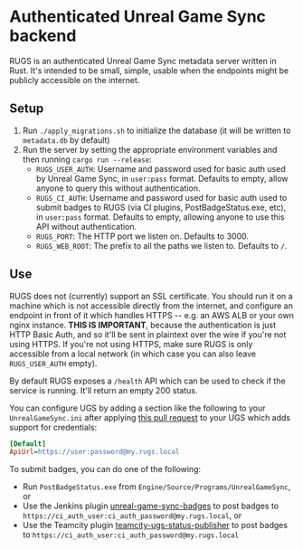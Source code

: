 # Authenticated Unreal Game Sync backend

RUGS is an authenticated Unreal Game Sync metadata server written in Rust. It's
intended to be small, simple, usable when the endpoints might be publicly
accessible on the internet.

## Setup

1. Run `./apply_migrations.sh` to initialize the database (it will be written to
   `metadata.db` by default)
1. Run the server by setting the appropriate environment variables and then running `cargo run --release`:
   - `RUGS_USER_AUTH`: Username and password used for basic auth used by Unreal
     Game Sync, in `user:pass` format. Defaults to empty, allow anyone to query
     this without authentication.
   - `RUGS_CI_AUTH`: Username and password used for basic auth used to submit
     badges to RUGS (via CI plugins, PostBadgeStatus.exe, etc), in `user:pass`
     format. Defaults to empty, allowing anyone to use this API without
     authentication.
   - `RUGS_PORT`: The HTTP port we listen on. Defaults to 3000.
   - `RUGS_WEB_ROOT`: The prefix to all the paths we listen to. Defaults to `/`.

## Use

RUGS does not (currently) support an SSL certificate. You should run it on a
machine which is not accessible directly from the internet, and configure an
endpoint in front of it which handles HTTPS -- e.g. an AWS ALB or your own nginx
instance. **THIS IS IMPORTANT**, because the authentication is just HTTP Basic
Auth, and so it'll be sent in plaintext over the wire if you're not using HTTPS.
If you're not using HTTPS, make sure RUGS is only accessible from a local
network (in which case you can also leave `RUGS_USER_AUTH` empty).

By default RUGS exposes a `/health` API which can be used to check if the
service is running. It'll return an empty 200 status.

You can configure UGS by adding a section like the following to your
`UnrealGameSync.ini` after applying [this pull
request](https://github.com/EpicGames/UnrealEngine/pull/9168) to your UGS which
adds support for credentials:

```ini
[Default]
ApiUrl=https://user:password@my.rugs.local
```

To submit badges, you can do one of the following:

- Run `PostBadgeStatus.exe` from `Engine/Source/Programs/UnrealGameSync`, or
- Use the Jenkins plugin
  [unreal-game-sync-badges](https://github.com/jorgenpt/unreal-game-sync-badges-plugin)
  to post badges to `https://ci_auth_user:ci_auth_password@my.rugs.local`, or
- Use the Teamcity plugin
  [teamcity-ugs-status-publisher](https://github.com/jorgenpt/teamcity-ugs-status-publisher)
  to post badges to `https://ci_auth_user:ci_auth_password@my.rugs.local`
